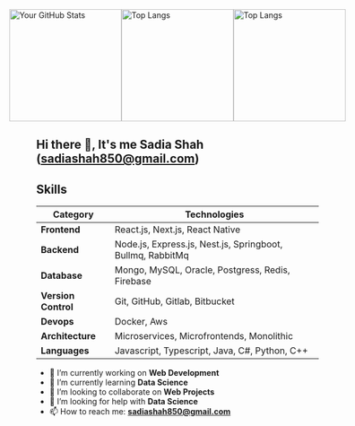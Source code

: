 <div style="display: flex; justify-content: center;">
  <img src="https://github-readme-stats.vercel.app/api?username=sadia-hub&count_private=true&theme=dark" alt="Your GitHub Stats" height="200px" /> 
  <img src="https://streak-stats.demolab.com?user=sadia-hub&theme=dark&hide_border=true" alt="Top Langs" height="200px" />  
  <img src="https://github-readme-stats.vercel.app/api/top-langs/?username=sadia-hub&count_private=true&theme=dark" alt="Top Langs" height="200px" />  
</div>

## Hi there 👋, It's me Sadia Shah (sadiashah850@gmail.com)
<!--   ### I am highly motivated and energetic Software Engineering student who believes in learning by solving challenging tasks, through online platforms and working among expert developers. Eager to perform valuable work using computer programming skills.
-->

## Skills

| Category           | Technologies                                                   |
|--------------------|-----------------------------------------------------------------|
| **Frontend**       | React.js, Next.js, React Native |
| **Backend**        | Node.js, Express.js, Nest.js, Springboot, Bullmq, RabbitMq                       |
| **Database**       | Mongo, MySQL, Oracle, Postgress, Redis, Firebase         |
| **Version Control**| Git, GitHub, Gitlab, Bitbucket                                   |
| **Devops** | Docker, Aws                                                      |
| **Architecture** | Microservices, Microfrontends, Monolithic                  |
| **Languages** | Javascript, Typescript, Java, C#, Python, C++              |



- 🔭 I’m currently working on **Web Development**
- 🌱 I’m currently learning **Data Science**
- 👯 I’m looking to collaborate on **Web Projects**
- 🤔 I’m looking for help with **Data Science**
- 📫 How to reach me: **sadiashah850@gmail.com**

<!--
**Sadia-hub/Sadia-hub** is a ✨ _special_ ✨ repository because its `README.md` (this file) appears on your GitHub profile.

Here are some ideas to get you started:

- 🔭 I’m currently working on ...
- 🌱 I’m currently learning ...
- 👯 I’m looking to collaborate on ...
- 🤔 I’m looking for help with ...
- 💬 Ask me about ...
- 📫 How to reach me: ...
- 😄 Pronouns: ...
- ⚡ Fun fact: ...
-->

